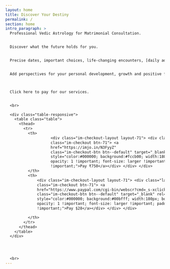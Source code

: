 ```yaml
---
layout: home
title: Discover Your Destiny
permalink: /
section: home
intro_paragraph: >
  Professional Vedic Astrology for Matrimonial Consultation.


  Discover what the future holds for you.


  Precise dates, important choices, life-changing encounters, [daily advice](./blog)… 


  Add perspectives for your personal development, growth and positive forceful changes.



  Click here to pay for our services. 


  <br>

  <div class="table-responsive">          
    <table class="table">
      <thead>
        <tr>
          <th>    
                    <div class="im-checkout-layout layout-71"> <div class="layout-vertical"> <div
                    class="im-checkout btn-71"> <a
                    href="https://imjo.in/N3FyyZ"
                    class="im-checkout-btn btn--default" target="_blank" rel="modal"
                    style="color:#000000; background:#fccb00; width:180px; border-radius:4px;
                    opacity: 1 !important; font-size: larger !important; padding: 20px
                    !important;">Pay ₹750</a></div> </div> </div>
          </th>
          <th>
              <div class="im-checkout-layout layout-71"> <div class="layout-vertical"> <div
              class="im-checkout btn-71"> <a
              href="https://www.paypal.com/cgi-bin/webscr?cmd=_s-xclick&hosted_button_id=TRPX2SDXSUPTA"
              class="im-checkout-btn btn--default" target="_blank" rel="modal"
              style="color:#000000; background:#00bfff; width:180px; border-radius:4px;
              opacity: 1 !important; font-size: larger !important; padding: 20px
              !important;">Pay $28</a></div> </div> </div> 

          </th>
        </tr>
      </thead>
    </table>
  </div>




  <br>
---
```

